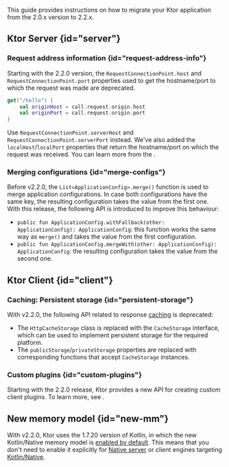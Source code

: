 [//]: # (title: Migrating from 2.0.x to 2.2.x)

<show-structure for="chapter" depth="2"/>

This guide provides instructions on how to migrate your Ktor application from the 2.0.x version to 2.2.x.

## Ktor Server {id="server"}

### Request address information {id="request-address-info"}

Starting with the 2.2.0 version, the `RequestConnectionPoint.host` and `RequestConnectionPoint.port` properties 
used to get the hostname/port to which the request was made are deprecated.

```kotlin
get("/hello") {
    val originHost = call.request.origin.host
    val originPort = call.request.origin.port
}

```

Use `RequestConnectionPoint.serverHost` and `RequestConnectionPoint.serverPort` instead.
We've also added the `localHost`/`localPort` properties that return the hostname/port on which the request was received. 
You can learn more from the [](forward-headers.md#original-request-information).


### Merging configurations {id="merge-configs"}
Before v2.2.0, the `List<ApplicationConfig>.merge()` function is used to merge application configurations.
In case both configurations have the same key, the resulting configuration takes the value from the first one.
With this release, the following API is introduced to improve this behaviour:
- `public fun ApplicationConfig.withFallback(other: ApplicationConfig): ApplicationConfig`: this function works the same way as `merge()` and takes the value from the first configuration.
- `public fun ApplicationConfig.mergeWith(other: ApplicationConfig): ApplicationConfig`: the resulting configuration takes the value from the second one.


## Ktor Client {id="client"}

### Caching: Persistent storage {id="persistent-storage"}

With v2.2.0, the following API related to response [caching](client-caching.md) is deprecated:
- The `HttpCacheStorage` class is replaced with the `CacheStorage` interface, which can be used to implement persistent storage for the required platform.
- The `publicStorage`/`privateStorage` properties are replaced with corresponding functions that accept `CacheStorage` instances.


### Custom plugins {id="custom-plugins"}

Starting with the 2.2.0 release, Ktor provides a new API for creating custom client plugins. 
To learn more, see [](http-client_plugins.md).


## New memory model {id="new-mm"}

With v2.2.0, Ktor uses the 1.7.20 version of Kotlin, in which the new Kotlin/Native memory model 
is [enabled by default](https://kotlinlang.org/docs/whatsnew1720.html#the-new-kotlin-native-memory-manager-enabled-by-default).
This means that you don't need to enable it explicitly for [Native server](native_server.md) or client engines targeting [Kotlin/Native](http-client_engines.md#native).
